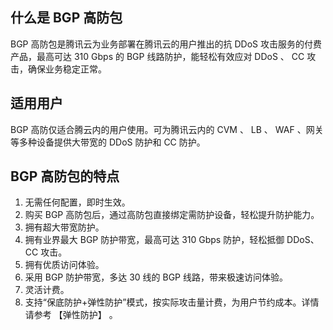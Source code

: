## 什么是 BGP 高防包
BGP 高防包是腾讯云为业务部署在腾讯云的用户推出的抗 DDoS 攻击服务的付费产品，最高可达 310 Gbps 的 BGP 线路防护，能轻松有效应对 DDoS 、 CC 攻击，确保业务稳定正常。
## 适用用户
BGP 高防仅适合腾云内的用户使用。可为腾讯云内的 CVM 、 LB 、 WAF 、网关等多种设备提供大带宽的 DDoS 防护和 CC 防护。
##  BGP 高防包的特点
1. 无需任何配置，即时生效。
1. 购买 BGP 高防包后，通过高防包直接绑定需防护设备，轻松提升防护能力。
1. 拥有超大带宽防护。
1. 拥有业界最大 BGP 防护带宽，最高可达 310 Gbps 防护，轻松抵御 DDoS、CC 攻击。
1. 拥有优质访问体验。
1. 采用  BGP 防护带宽，多达 30 线的 BGP 线路，带来极速访问体验。
1. 灵活计费。
1. 支持“保底防护+弹性防护”模式，按实际攻击量计费，为用户节约成本。详情请参考 【弹性防护】 。
